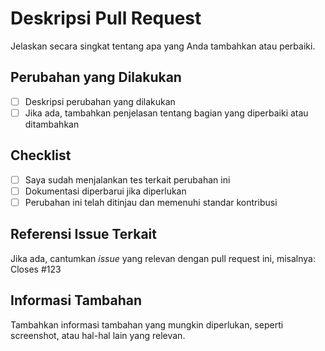 # Deskripsi Pull Request

Jelaskan secara singkat tentang apa yang Anda tambahkan atau perbaiki.

## Perubahan yang Dilakukan
- [ ] Deskripsi perubahan yang dilakukan
- [ ] Jika ada, tambahkan penjelasan tentang bagian yang diperbaiki atau ditambahkan

## Checklist
- [ ] Saya sudah menjalankan tes terkait perubahan ini
- [ ] Dokumentasi diperbarui jika diperlukan
- [ ] Perubahan ini telah ditinjau dan memenuhi standar kontribusi

## Referensi Issue Terkait
Jika ada, cantumkan *issue* yang relevan dengan pull request ini, misalnya:
Closes #123

## Informasi Tambahan
Tambahkan informasi tambahan yang mungkin diperlukan, seperti screenshot, atau hal-hal lain yang relevan.
